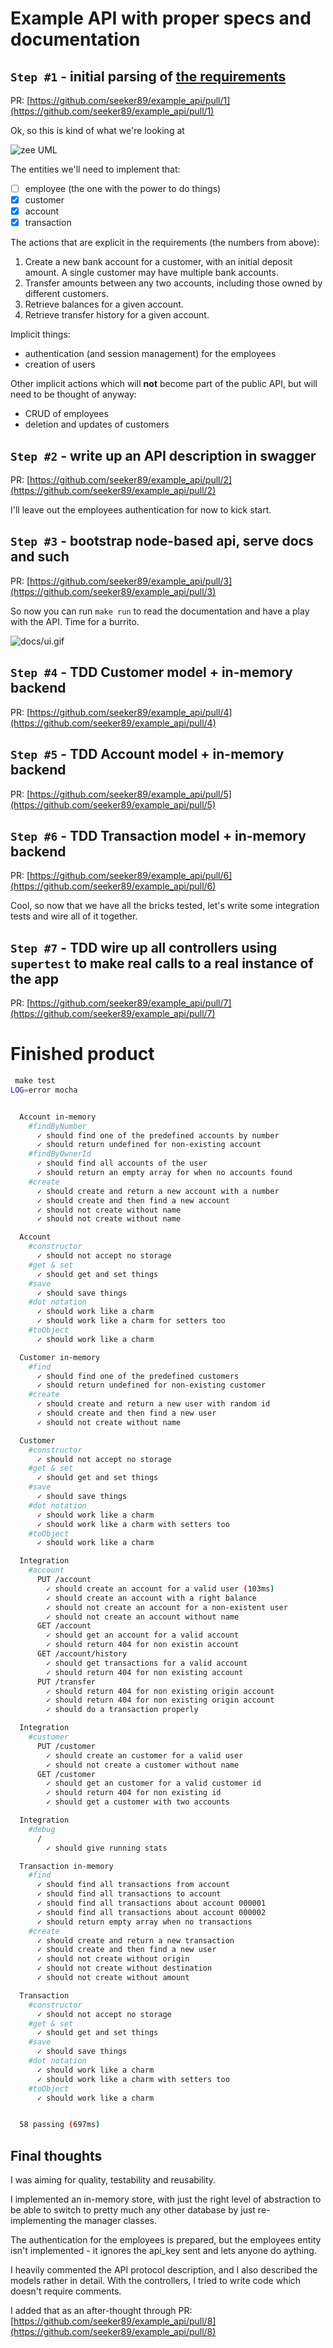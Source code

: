 # Example API with proper specs and documentation




## `Step #1` - initial parsing of [the requirements](docs/build_a_bank.md)

PR: [https://github.com/seeker89/example_api/pull/1](https://github.com/seeker89/example_api/pull/1)

Ok, so this is kind of what we're looking at

![zee UML](docs/uml.png)


The entities we'll need to implement that:

- [ ] employee (the one with the power to do things)
- [x] customer
- [x] account
- [x] transaction

The actions that are explicit in the requirements (the numbers from above):

1. Create a new bank account for a customer, with an initial deposit amount. A single customer may have multiple bank accounts.
2. Transfer amounts between any two accounts, including those owned by different customers.
3. Retrieve balances for a given account.
4. Retrieve transfer history for a given account.

Implicit things:

- authentication (and session management) for the employees
- creation of users


Other implicit actions which will __not__ become part of the public API, but will need to be thought of anyway:

- CRUD of employees
- deletion and updates of customers


## `Step #2` - write up an API description in swagger

PR: [https://github.com/seeker89/example_api/pull/2](https://github.com/seeker89/example_api/pull/2)

I'll leave out the employees authentication for now to kick start.



## `Step #3` - bootstrap node-based api, serve docs and such

PR: [https://github.com/seeker89/example_api/pull/3](https://github.com/seeker89/example_api/pull/3)

So now you can run `make run` to read the documentation and have a play with the API. Time for a burrito.


![docs/ui.gif](docs/ui.gif)


## `Step #4` - TDD Customer model + in-memory backend

PR: [https://github.com/seeker89/example_api/pull/4](https://github.com/seeker89/example_api/pull/4)


## `Step #5` - TDD Account model + in-memory backend

PR: [https://github.com/seeker89/example_api/pull/5](https://github.com/seeker89/example_api/pull/5)


## `Step #6` - TDD Transaction model + in-memory backend

PR: [https://github.com/seeker89/example_api/pull/6](https://github.com/seeker89/example_api/pull/6)


Cool, so now that we have all the bricks tested, let's write some integration tests and wire all of it together.


## `Step #7` - TDD wire up all controllers using `supertest` to make real calls to a real instance of the app

PR: [https://github.com/seeker89/example_api/pull/7](https://github.com/seeker89/example_api/pull/7)


# Finished product

```sh
 make test
LOG=error mocha


  Account in-memory
    #findByNumber
      ✓ should find one of the predefined accounts by number
      ✓ should return undefined for non-existing account
    #findByOwnerId
      ✓ should find all accounts of the user
      ✓ should return an empty array for when no accounts found
    #create
      ✓ should create and return a new account with a number
      ✓ should create and then find a new account
      ✓ should not create without name
      ✓ should not create without name

  Account
    #constructor
      ✓ should not accept no storage
    #get & set
      ✓ should get and set things
    #save
      ✓ should save things
    #dot notation
      ✓ should work like a charm
      ✓ should work like a charm for setters too
    #toObject
      ✓ should work like a charm

  Customer in-memory
    #find
      ✓ should find one of the predefined customers
      ✓ should return undefined for non-existing customer
    #create
      ✓ should create and return a new user with random id
      ✓ should create and then find a new user
      ✓ should not create without name

  Customer
    #constructor
      ✓ should not accept no storage
    #get & set
      ✓ should get and set things
    #save
      ✓ should save things
    #dot notation
      ✓ should work like a charm
      ✓ should work like a charm with setters too
    #toObject
      ✓ should work like a charm

  Integration
    #account
      PUT /account
        ✓ should create an account for a valid user (103ms)
        ✓ should create an account with a right balance
        ✓ should not create an account for a non-existent user
        ✓ should not create an account without name
      GET /account
        ✓ should get an account for a valid account
        ✓ should return 404 for non existin account
      GET /account/history
        ✓ should get transactions for a valid account
        ✓ should return 404 for non existing account
      PUT /transfer
        ✓ should return 404 for non existing origin account
        ✓ should return 404 for non existing origin account
        ✓ should do a transaction properly

  Integration
    #customer
      PUT /customer
        ✓ should create an customer for a valid user
        ✓ should not create a customer without name
      GET /customer
        ✓ should get an customer for a valid customer id
        ✓ should return 404 for non existing id
        ✓ should get a customer with two accounts

  Integration
    #debug
      /
        ✓ should give running stats

  Transaction in-memory
    #find
      ✓ should find all transactions from account
      ✓ should find all transactions to account
      ✓ should find all transactions about account 000001
      ✓ should find all transactions about account 000002
      ✓ should return empty array when no transactions
    #create
      ✓ should create and return a new transaction
      ✓ should create and then find a new user
      ✓ should not create without origin
      ✓ should not create without destination
      ✓ should not create without amount

  Transaction
    #constructor
      ✓ should not accept no storage
    #get & set
      ✓ should get and set things
    #save
      ✓ should save things
    #dot notation
      ✓ should work like a charm
      ✓ should work like a charm with setters too
    #toObject
      ✓ should work like a charm


  58 passing (697ms)
```

## Final thoughts

I was aiming for quality, testability and reusability.

I implemented an in-memory store, with just the right level of abstraction to be able to switch to pretty much any other database by just re-implementing the manager classes.

The authentication for the employees is prepared, but the employees entity isn't implemented - it ignores the api_key sent and lets anyone do aything.

I heavily commented the API protocol description, and I also described the models rather in detail. With the controllers, I tried to write code which doesn't require comments.



I added that as an after-thought through PR: [https://github.com/seeker89/example_api/pull/8](https://github.com/seeker89/example_api/pull/8)
